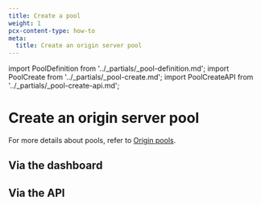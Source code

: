 ```yaml
---
title: Create a pool
weight: 1
pcx-content-type: how-to
meta:
  title: Create an origin server pool
---
```


import PoolDefinition from '../_partials/_pool-definition.md';
import PoolCreate from '../_partials/_pool-create.md';
import PoolCreateAPI from '../_partials/_pool-create-api.md';

# Create an origin server pool

<PoolDefinition />

For more details about pools, refer to [Origin pools](/understand-basics/pools).

## Via the dashboard

<PoolCreate />

## Via the API

<PoolCreateAPI />